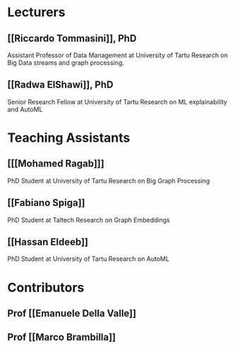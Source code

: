 
# Lecturers

## [[Riccardo Tommasini]], PhD
Assistant Professor of Data Management at University of Tartu
Research on Big Data streams and graph processing.

## [[Radwa ElShawi]], PhD
Senior Research Fellow at University of Tartu
Research on ML explainability and AutoML

# Teaching Assistants

## [[[Mohamed Ragab]]]
PhD Student at University of Tartu
Research on Big Graph Processing

## [[Fabiano Spiga]]
PhD Student  at Taltech
Research on Graph Embeddings

## [[Hassan Eldeeb]]
PhD Student at University of Tartu
Research on AutoML

# Contributors

## Prof [[Emanuele Della Valle]]

## Prof [[Marco Brambilla]]